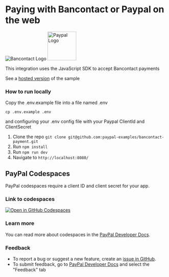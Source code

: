 # Paying with Bancontact or Paypal on the web

<p>
<img src="https://www.paypalobjects.com/images/checkout/latinum/Altpay_logo_bancontact.svg" alt="Bancontact Logo">
<img src="https://upload.wikimedia.org/wikipedia/commons/b/b5/PayPal.svg" width="90px" alt="Paypal Logo">
</p>

This integration uses the JavaScript SDK to accept Bancontact payments


See a [hosted version](https://bancontact-js-sdk.herokuapp.com/) of the sample

### How to run locally

Copy the .env.example file into a file named .env

```
cp .env.example .env
```

and configuring your .env config file with your Paypal ClientId and ClientSecret

1. Clone the repo  `git clone git@github.com:paypal-examples/bancontact-payment.git`
2. Run `npm install`
3. Run `npm run dev`
4. Navigate to `http://localhost:8080/`


## PayPal Codespaces

PayPal codespaces require a client ID and client secret for your app.

### Link to codespaces 

[![Open in GitHub Codespaces](https://github.com/codespaces/badge.svg)](https://codespaces.new/paypal-examples/bancontact)

### Learn more 

You can read more about codespaces in the [PayPal Developer Docs](https://developer.paypal.com/api/rest/sandbox/codespaces).

### Feedback 

* To report a bug or suggest a new feature, create an [issue in GitHub](https://github.com/paypal-examples/paypaldevsupport/issues/new/choose). 
* To submit feedback, go to [PayPal Developer Docs](https://developer.paypal.com/api/rest/sandbox/codespaces) and select the "Feedback" tab